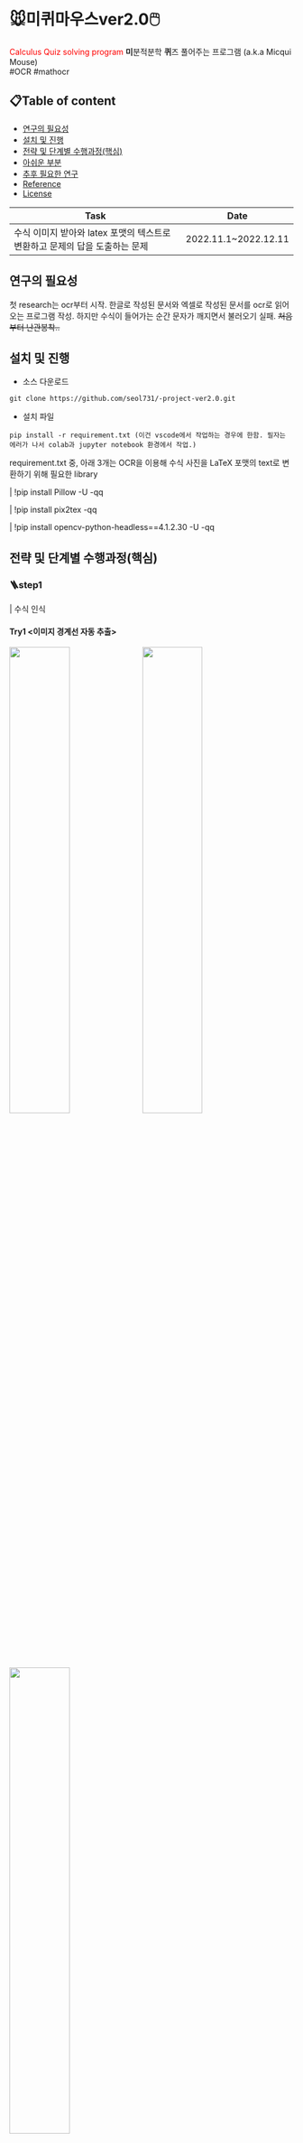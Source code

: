 # 🐭미퀴마우스ver2.0🖱️
<span style="color:red"> Calculus Quiz solving program</span> **미**분적분학 **퀴**즈 풀어주는 프로그램 (a.k.a  Micqui Mouse)  
#OCR #mathocr  


## 📋Table of content
* [연구의 필요성](#연구의-필요성)
* [설치 및 진행](#설치-및-진행)
* [전략 및 단계별 수행과정(핵심)](#전략-및-단계별-수행과정(핵심))
* [아쉬운 부분](#아쉬운-부분)
* [추후 필요한 연구](#추후-필요한-연구)
* [Reference](#Reference)
* [License](#License)



|Task|Date|
|---|---|
|수식 이미지 받아와 latex 포맷의 텍스트로 변환하고 문제의 답을 도출하는 문제|2022.11.1~2022.12.11|


## 연구의 필요성

첫 research는 ocr부터 시작. 한글로 작성된 문서와 엑셀로 작성된 문서를 ocr로 읽어 오는 프로그램 작성. 하지만 수식이 들어가는 순간 문자가 깨지면서 불러오기 실패. ~~처음부터 난관봉착..~~

## 설치 및 진행
* 소스 다운로드 
``` 
git clone https://github.com/seol731/-project-ver2.0.git
```

* 설치 파일
```
pip install -r requirement.txt (이건 vscode에서 작업하는 경우에 한함. 필자는 에러가 나서 colab과 jupyter notebook 환경에서 작업.)
```

requirement.txt 중, 아래 3개는 OCR을 이용해 수식 사진을 LaTeX 포맷의 text로 변환하기 위해 필요한 library 

| !pip install Pillow -U -qq

| !pip install pix2tex -qq

| !pip install opencv-python-headless==4.1.2.30 -U -qq



## 전략 및 단계별 수행과정(핵심)

### 🪜step1
| 수식 인식 
#### Try1 <이미지 경계선 자동 추출>



<p float="left">
  <img src="https://user-images.githubusercontent.com/83863024/206688422-4183037d-ce54-4a90-bddd-864235687712.gif" width="46%" />
  <img src="https://user-images.githubusercontent.com/83863024/206691646-6ee9aacb-aec2-47f8-bb76-600d21a90c95.gif" width="46%" />
</p>

<img src="https://user-images.githubusercontent.com/83863024/206689787-35a1efa8-bf4c-4732-8d3c-f1167b256422.gif" width="46%" />

#### Try2 <직사각형 영역 수동 추출>
| 경계선 자동 추출 방식이 어려워 수동 추출 방식으로 방법을 바꿈. 원하는 영역을 내가 원하는 형태의  



<p float="left">
    <img src="https://user-images.githubusercontent.com/83863024/206684381-8824bafd-4630-4a3e-95d6-034adbf5b7d0.gif"  width="46%">
    <img src="https://user-images.githubusercontent.com/83863024/206682380-9425773e-c14a-4222-ad46-20e85f9fa991.gif"  width="46%">
</p>


#### Try3 <관심영역 수동 드래그>
<img src="https://user-images.githubusercontent.com/83863024/206695627-a13e3556-812c-4925-bc79-a4ed8e2d86f8.gif" width="46%" >



### 🪜pre step2
| 자동 업로드 by 크롤링  
```
from selenium import webdriver
from selenium.webdriver.common.keys import Keys
driver = webdriver.Chrome()
driver.get("https://colab.research.google.com/drive/1FJFH7UWQjfSuCFTDeEsvnuXI1-P3kC3O#scrollTo=CBdcWZBtCYCZ")
driver.find_element_by_css_selector("input[type='file']").send_keys(r"C:\Users\Admin\Desktop\quiz7-1.png" width="40%", height ="40%") 
``` 

<C:\Users\Admin\Desktop\quiz7-1.png>파일을 colab의 'LaTeX변환' 코드가 작성된 창에 자동 업로드 되도록 설정.

위에서 주어진 코드와 png파일은 예시일 뿐, 실제로는 드래그해서 얻은 cropped파일이 send_keys에 적히도록 작성, 사용자가 드래그해서 수동으로 추출한 png파일들이 colab환경에 자동 업로드. 아래 코드는 이에 대한 예시. 사용자가 드래그해서 수동으로 추출한 여러 png파일들을 convert 홈페이지에 자동 업로드하는 과정. 

```
#크롤링 예시 - in convertor 홈페이지. 
from selenium import webdriver
from selenium.webdriver.common.keys import Keys
import glob 

driver = webdriver.Chrome()
driver.get("https://convertio.co/kr/image-converter/")
output = glob.glob('C:\\Users\\Admin\\3,4. 자동업로드\\quiz7_crop*.png')
for i in range(1,len(output)+1): 
    driver.find_element_by_css_selector("input[type='file']").send_keys(f"C:\\Users\\Admin\\3,4. 자동업로드\\quiz7_crop{i}.png")
```
#### 💡tips: 
send_keys명령은 절대경로만 인식하므로, jupyter notebook 환경 driver 파일 위치를 찾은 후 import glob를 사용해 quiz7_crop*.png로 output설정, for문을 이용해 전부 업로드시킨다. 

### 🪜step2
| 수식을 LaTeX로 변환 - 아래 reference의 1. research_converting equation to LaTex by using **mathocr**을 참고. 
### 🪜step3 
| 계산 
### 🪜step4 
| 출력
#### 💡tips: 
syntax Error:   "(unicode error) 'unicodeescape' codec can't decode bytes in position 2-3: truncated \UXXXXXXXX escape"  
solution:      가령, path = 'C:\Users\Downloads\broker.png'에서 '\'를 '/'로 변경, 또는 '\'대신 '\\'이용.




~~됐다! 드디어 미적분 교수님을 감쪽같이 속일 수 있게 됐다.~~


<p align="center"><img src="https://user-images.githubusercontent.com/83863024/204967023-70a5aa78-b40f-474b-9f76-e62a7f455c6f.png" width="400" height="300"/></p>



## 아쉬운 부분
* step1 
   * 자동으로 한글과 수식을 분리해주는 기능을 넣지 못함. 아직은 수동으로 수식을 한글과 분리해야 함. ocr로 한글 텍스트 파일을 불러오는 데는 성공했으나, 수식만 따로 분리하는 데는 실패. 

* step2 
   * ocr(pix2tex.LatexOCR()이용)상 한계 존재. 사진이 흔들렸거나 흑백을 반전한 경우, 수식을 인식하는 데 걸리는 시간이 늘어남. (ex)작고 선명하지 않은 0값을 Θ로 인식함.)
   * 
* step3 
   * 수식 이미지 분리와 OCR Research에 많은 시간을 할애하는 바람에 다양한 문제에 풀이 알고리즘을 적용하지 못함. 특히 적분에 한정된 문제 풀이였음. 
* step4 
   * 특정 문제가 너무 길어져 한 면을 할애할 경우, 출력 위치를 설정하는데 어려움이 생김. 지금은 한 면에 4문제만 있어서 문제가 없지만, 가령 한 면에 2문제만 들어가면 출력 위치를 따로 설정해줘야 함.  

## 추후 필요한 연구
* 추후 편미분, 미분방정식, 선형대수 문제 풀이까지 확장해야 함, 선명하지 않은 사진에 대해서도 좋은 성능을 유지하도록 코드 수정 필요. 


## Reference
* [research_Korean_file(png)_reader: by using pyocr](https://www.zinnunkebi.com/python-tesseract-pyocr-kor-textbuilder/)
    * [sub reserch_digital_file(png)_reader: by using pyocr](https://www.zinnunkebi.com/python-tesseract-pyocr-digit/)
* [1. research_converting equation to LaTex by using **mathocr**](https://github.com/lukas-blecher/LaTeX-OCR)
* [2. research_converting equation to LaTex by using **mathocr**](https://github.com/harvardnlp/im2markup)
* [3. research_converting equation to LaTex by using **mathpixocr_wrapper** ](https://github.com/minyez/mathpixocr_wrapper)
* [4. research_MathOCR](https://github.com/AIRLegend/MathOCR)



## :mortar_board: License 
This is licensed under the MIT License


